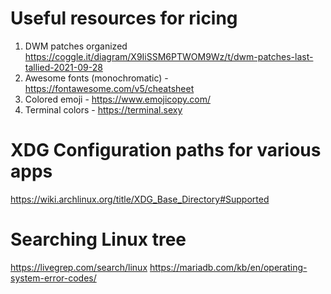 # Useful resources for ricing
1. DWM patches organized https://coggle.it/diagram/X9IiSSM6PTWOM9Wz/t/dwm-patches-last-tallied-2021-09-28
2. Awesome fonts (monochromatic) - https://fontawesome.com/v5/cheatsheet
3. Colored emoji - https://www.emojicopy.com/
4. Terminal colors - https://terminal.sexy

# XDG Configuration paths for various apps
https://wiki.archlinux.org/title/XDG_Base_Directory#Supported

# Searching Linux tree
https://livegrep.com/search/linux
https://mariadb.com/kb/en/operating-system-error-codes/
